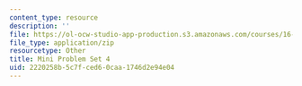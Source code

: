 ```yaml
---
content_type: resource
description: ''
file: https://ol-ocw-studio-app-production.s3.amazonaws.com/courses/16-412j-cognitive-robotics-spring-2016/2220258b5c7fced60caa1746d2e94e04_MIT16_412JS16_MiniPSet4_MonteCarloTreeSearch.zip
file_type: application/zip
resourcetype: Other
title: Mini Problem Set 4
uid: 2220258b-5c7f-ced6-0caa-1746d2e94e04
---
```

